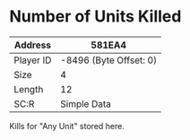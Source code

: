 #  Number of Units Killed
Address   | 581EA4
----------|-------------
Player ID | -8496 (Byte Offset: 0)
Size 	  | 4
Length 	  | 12
SC:R      | Simple Data

Kills for "Any Unit" stored here.
